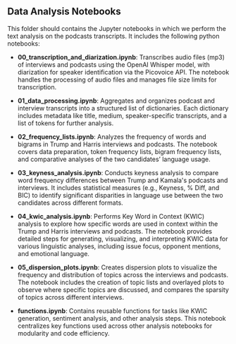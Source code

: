 ## Data Analysis Notebooks

This folder should contains the Jupyter notebooks in which we perform the text analysis on the podcasts transcripts. It includes the following python notebooks:

- **00_transcription_and_diarization.ipynb**: Transcribes audio files (mp3) of interviews and podcasts using the OpenAI Whisper model, with diarization for speaker identification via the Picovoice API. The notebook handles the processing of audio files and manages file size limits for transcription.

- **01_data_processing.ipynb**: Aggregates and organizes podcast and interview transcripts into a structured list of dictionaries. Each dictionary includes metadata like title, medium, speaker-specific transcripts, and a list of tokens for further analysis.

- **02_frequency_lists.ipynb**: Analyzes the frequency of words and bigrams in Trump and Harris interviews and podcasts. The notebook covers data preparation, token frequency lists, bigram frequency lists, and comparative analyses of the two candidates’ language usage.

- **03_keyness_analysis.ipynb**: Conducts keyness analysis to compare word frequency differences between Trump and Kamala's podcasts and interviews. It includes statistical measures (e.g., Keyness, % Diff, and BIC) to identify significant disparities in language use between the two candidates across different formats.

- **04_kwic_analysis.ipynb**: Performs Key Word in Context (KWIC) analysis to explore how specific words are used in context within the Trump and Harris interviews and podcasts. The notebook provides detailed steps for generating, visualizing, and interpreting KWIC data for various linguistic analyses, including issue focus, opponent mentions, and emotional language.

- **05_dispersion_plots.ipynb**: Creates dispersion plots to visualize the frequency and distribution of topics across the interviews and podcasts. The notebook includes the creation of topic lists and overlayed plots to observe where specific topics are discussed, and compares the sparsity of topics across different interviews.

- **functions.ipynb**: Contains reusable functions for tasks like KWIC generation, sentiment analysis, and other analysis steps. This notebook centralizes key functions used across other analysis notebooks for modularity and code efficiency. 




